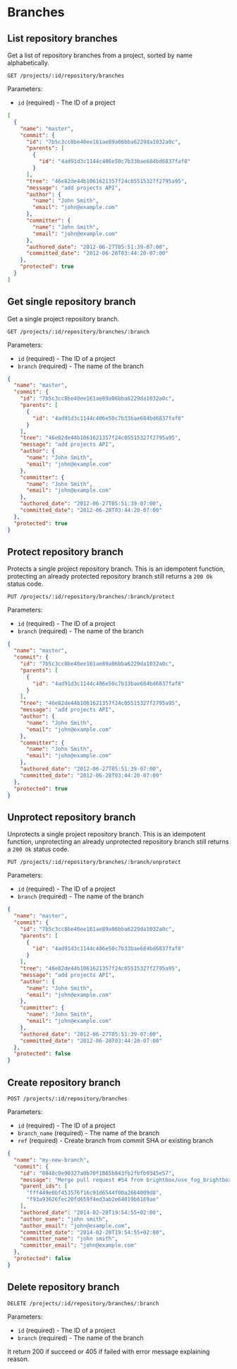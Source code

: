 # Branches

## List repository branches

Get a list of repository branches from a project, sorted by name alphabetically.

```
GET /projects/:id/repository/branches
```

Parameters:

- `id` (required) - The ID of a project

```json
[
  {
    "name": "master",
    "commit": {
      "id": "7b5c3cc8be40ee161ae89a06bba6229da1032a0c",
      "parents": [
        {
          "id": "4ad91d3c1144c406e50c7b33bae684bd6837faf8"
        }
      ],
      "tree": "46e82de44b1061621357f24c05515327f2795a95",
      "message": "add projects API",
      "author": {
        "name": "John Smith",
        "email": "john@example.com"
      },
      "committer": {
        "name": "John Smith",
        "email": "john@example.com"
      },
      "authored_date": "2012-06-27T05:51:39-07:00",
      "committed_date": "2012-06-28T03:44:20-07:00"
    },
    "protected": true
  }
]
```

## Get single repository branch

Get a single project repository branch.

```
GET /projects/:id/repository/branches/:branch
```

Parameters:

- `id` (required) - The ID of a project
- `branch` (required) - The name of the branch

```json
{
  "name": "master",
  "commit": {
    "id": "7b5c3cc8be40ee161ae89a06bba6229da1032a0c",
    "parents": [
      {
        "id": "4ad91d3c1144c406e50c7b33bae684bd6837faf8"
      }
    ],
    "tree": "46e82de44b1061621357f24c05515327f2795a95",
    "message": "add projects API",
    "author": {
      "name": "John Smith",
      "email": "john@example.com"
    },
    "committer": {
      "name": "John Smith",
      "email": "john@example.com"
    },
    "authored_date": "2012-06-27T05:51:39-07:00",
    "committed_date": "2012-06-28T03:44:20-07:00"
  },
  "protected": true
}
```

## Protect repository branch

Protects a single project repository branch. This is an idempotent function, protecting an already
protected repository branch still returns a `200 Ok` status code.

```
PUT /projects/:id/repository/branches/:branch/protect
```

Parameters:

- `id` (required) - The ID of a project
- `branch` (required) - The name of the branch

```json
{
  "name": "master",
  "commit": {
    "id": "7b5c3cc8be40ee161ae89a06bba6229da1032a0c",
    "parents": [
      {
        "id": "4ad91d3c1144c406e50c7b33bae684bd6837faf8"
      }
    ],
    "tree": "46e82de44b1061621357f24c05515327f2795a95",
    "message": "add projects API",
    "author": {
      "name": "John Smith",
      "email": "john@example.com"
    },
    "committer": {
      "name": "John Smith",
      "email": "john@example.com"
    },
    "authored_date": "2012-06-27T05:51:39-07:00",
    "committed_date": "2012-06-28T03:44:20-07:00"
  },
  "protected": true
}
```

## Unprotect repository branch

Unprotects a single project repository branch. This is an idempotent function, unprotecting an already
unprotected repository branch still returns a `200 Ok` status code.

```
PUT /projects/:id/repository/branches/:branch/unprotect
```

Parameters:

- `id` (required) - The ID of a project
- `branch` (required) - The name of the branch

```json
{
  "name": "master",
  "commit": {
    "id": "7b5c3cc8be40ee161ae89a06bba6229da1032a0c",
    "parents": [
      {
        "id": "4ad91d3c1144c406e50c7b33bae684bd6837faf8"
      }
    ],
    "tree": "46e82de44b1061621357f24c05515327f2795a95",
    "message": "add projects API",
    "author": {
      "name": "John Smith",
      "email": "john@example.com"
    },
    "committer": {
      "name": "John Smith",
      "email": "john@example.com"
    },
    "authored_date": "2012-06-27T05:51:39-07:00",
    "committed_date": "2012-06-28T03:44:20-07:00"
  },
  "protected": false
}
```

## Create repository branch

```
POST /projects/:id/repository/branches
```

Parameters:

- `id` (required) - The ID of a project
- `branch_name` (required) - The name of the branch
- `ref` (required) - Create branch from commit SHA or existing branch

```json
{
  "name": "my-new-branch",
  "commit": {
    "id": "8848c0e90327a0b70f1865b843fb2fbfb9345e57",
    "message": "Merge pull request #54 from brightbox/use_fog_brightbox_module\n\nUpdate to use fog-brightbox module",
    "parent_ids": [
      "fff449e0bf453576f16c91d6544f00a2664009d8",
      "f93a93626fec20fd659f4ed3ab2e64019b6169ae"
    ],
    "authored_date": "2014-02-20T19:54:55+02:00",
    "author_name": "john smith",
    "author_email": "john@example.com",
    "committed_date": "2014-02-20T19:54:55+02:00",
    "committer_name": "john smith",
    "committer_email": "john@example.com"
  },
  "protected": false
}
```

## Delete repository branch

```
DELETE /projects/:id/repository/branches/:branch
```

Parameters:

- `id` (required) - The ID of a project
- `branch` (required) - The name of the branch

It return 200 if succeed or 405 if failed with error message explaining reason.

